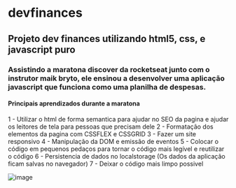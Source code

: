 # devfinances

## Projeto dev finances utilizando html5, css, e javascript puro
### Assistindo a maratona discover da rocketseat junto com o instrutor maik bryto, ele ensinou a desenvolver uma aplicação javascript que funciona como uma planilha de despesas.

#### Principais aprendizados durante a maratona
1 - Utilizar o html de forma semantica para ajudar no SEO da pagina e ajudar os leitores de tela para pessoas que precisam dele
2 - Formatação dos elementos da pagina com CSSFLEX e CSSGRID
3 - Fazer um site responsivo
4 - Manipulação da DOM e emissão de eventos
5 - Colocar o código em pequenos pedaços para tornar o código mais legível e reutilizar o código
6 - Persistencia de dados no localstorage (Os dados da aplicação ficam salvas no navegador)
7 - Deixar o código mais limpo possivel

![image](https://user-images.githubusercontent.com/69086171/113422501-37336700-93a3-11eb-823a-f6b281626bc7.png)
